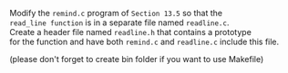 Modify the ```remind.c``` program of ```Section 13.5``` so that the<br />
```read_line function``` is in a separate file named ```readline.c```.<br />
Create a header file named ```readline.h``` that contains a prototype<br />
for the function and have both ```remind.c``` and ```readline.c``` include this file.

(please don't forget to create bin folder if you want to use Makefile)
